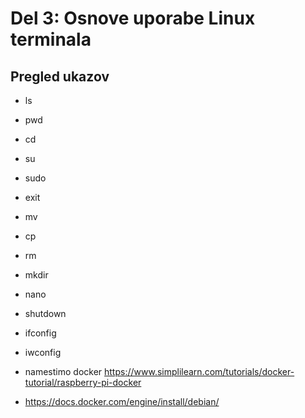 # Del 3: Osnove uporabe Linux terminala

## Pregled ukazov
- ls
- pwd
- cd
- su
- sudo
- exit
- mv
- cp
- rm
- mkdir
- nano
- shutdown
- ifconfig
- iwconfig

- namestimo docker https://www.simplilearn.com/tutorials/docker-tutorial/raspberry-pi-docker
- https://docs.docker.com/engine/install/debian/